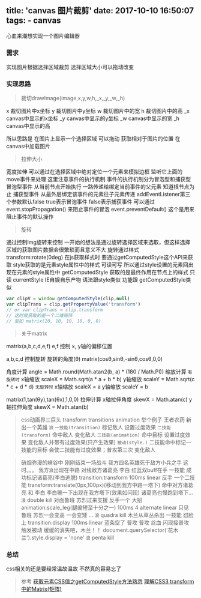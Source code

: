 title: 'canvas 图片裁剪'
date: 2017-10-10 16:50:07
tags:
    - canvas
---
心血来潮想实现一个图片编辑器
<!--more-->

### 需求
实现图片根据选择区域裁剪
选择区域大小可以拖动改变

### 实现思路
> 裁切drawImage(image,x,y,w,h,_x,_y,_w,_h)

x 裁切图片中x坐标
y 裁切图片中y坐标
w 裁切图片中的宽
h 裁切图片中的高
_x canvas中显示的x坐标
_y canvas中显示的y坐标
_w canvas中显示的宽
_h canvas中显示的高

所以思路是 在图片上显示一个选择区域 可以拖动 获取相对于图片的位置 在canvas中加载图片

> 拉伸大小

宽度拉伸 可以通过在选择区域中绝对定位一个元素来模拟边框 监听它上面的move事件来处理
这里注意事件的执行机制
事件的执行机制分为冒泡型和捕获型
冒泡型事件 从当前节点开始执行 一路传递给绑定当前事件的父元素 知道根节点为止
捕获型事件 从最外层绑定该事件的元素往子元素传递
addEventListener第三个参数默认false true表示冒泡事件 false表示捕获事件
可以通过
event.stopPropagation()
来阻止事件的冒泡
event.preventDefault()
这个是用来阻止事件的默认操作


> 旋转

通过控制Img旋转来控制
一开始的想法是通过旋转选择区域来选取，但这样选择区域的获取图片数据会很繁琐而且意义不大
旋转通过样式transform:rotate(0deg)
在js获取样式时 要通过getComputedStyle这个API来获取
style获取的是元素style属性中的样式 可读可写
所以通过style设置的元素回出现在元素的style属性中
getComputedStyle 获取的是最终作用在节点上的样式 只读
currentStyle IE自娱自乐产物 语法跟style类似 功能跟 getComputedStyle类似

```javascript
var clipV = window.getComputedStyle(clip,null)
var clipTrans = clip.getPropertyValue('transform')
// or var clipTrans = clip.transform
// 这时候获取的是一个二维矩阵
// 型如 matrix(20, 10, 10, 10, 0, 0)
```

> 关于matrix

matrix(a,b,c,d,e,f)
e,f 控制 x, y轴的偏移位置

a,b,c,d 控制旋转 旋转的角度(θ) matrix(cosθ,sinθ,-sinθ,cosθ,0,0)

角度计算 angle = Math.round(Math.atan2(b, a) * (180 / Math.PI))
缩放计算
`有旋转时`
x轴缩放  scaleX = Math.sqrt(a * a + b * b)
y轴缩放  scaleY = Math.sqrt(c * c + d * d)
`无旋转时`
x轴缩放  scaleX = a
y轴缩放  scaleY = b

matrix(1,tan(θy),tan(θx),1,0,0)
拉伸计算
x轴拉伸角度 skewX = Math.atan(c)
y轴拉伸角度 skewX = Math.atan(b)




>css动画界三巨头 transform transitions animation
举个例子
王者农药 新出一个英雄 `浪`
`一技能(transition)` 标记敌人 设置过度效果
`二技能(transform)` 命中敌人 变化敌人
`三技能(animation)` 命中目标 设置过度效果 变化敌人并带有过度效果(只产生效果)
`被动(style.)`   二技能命中标记一技能的目标 会使二技能有过度效果；普攻第三次 变化敌人

>硝烟弥漫的峡谷中 刚刚结束一场战斗 我方四名英雄死于敌方小兵之手
这时。。。
我方`浪`出现在中路 对线敌方诸葛亮 李白 红蓝双buff在手
一技能 成功标记诸葛亮(李白逃脱)  transition:transform 100ms linear
反手 一个二技能  transform:translate(0px,100px)(移动到我方中路一塔下) 命中对方诸葛亮 和 李白
李白唰一下出现在我方塔下(效果如闪现) 诸葛亮也慢跑到塔下...
`浪` double kill
对面鲁班 苏烈过来支援 反手一个 大招  animation:scale_leg(腿缩短至十分之一) 100ms 4  alternate linear
只见 鲁班 苏烈一会变高 一会变矮 ...
`浪` quadra kill
木兰从草丛杀出 一技能 怼脸上  transition:display 100ms linear 蓝条空了
普攻 普攻 丝血 闪现接普攻 触发被动
缓缓的消失吧，木兰！！ document.querySelector('花木兰').style.display = 'none'
`浪` penta kill


### 总结
css相关的还是要经常温故温故 不然真的容易忘了

> 参考
[获取元素CSS值之getComputedStyle方法熟悉](http://www.zhangxinxu.com/wordpress/2012/05/getcomputedstyle-js-getpropertyvalue-currentstyle/)
[理解CSS3 transform中的Matrix(矩阵)](http://www.zhangxinxu.com/wordpress/2012/06/css3-transform-matrix-%E7%9F%A9%E9%98%B5/)

